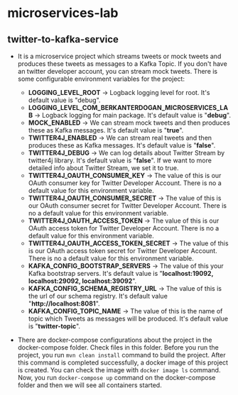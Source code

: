 # microservices-lab

## twitter-to-kafka-service
- It is a microservice project which streams tweets or mock tweets and produces these tweets as messages to a Kafka Topic.
  If you don't have an twitter developer account, you can stream mock tweets. There is some configurable environment variables for the project:
  - **LOGGING_LEVEL_ROOT** -> Logback logging level for root. It's default value is "debug".
  - **LOGGING_LEVEL_COM_BERKANTERDOGAN_MICROSERVICES_LAB** -> Logback logging for main package. It's default value is "**debug**".
  - **MOCK_ENABLED** -> We can stream mock tweets and then produces these as Kafka messages. It's default value is "**true**".
  - **TWITTER4J_ENABLED** -> We can stream real tweets and then produces these as Kafka messages. It's default value is "**false**".
  - **TWITTER4J_DEBUG** -> We can log details about Twitter Stream by twitter4j library. It's default value is "**false**". If we want to more detailed info about Twitter Stream, we set it to true.
  - **TWITTER4J_OAUTH_CONSUMER_KEY** -> The value of this is our OAuth consumer key for Twitter Developer Account. There is no a default value for this environment variable.
  - **TWITTER4J_OAUTH_CONSUMER_SECRET** -> The value of this is our OAuth consumer secret for Twitter Developer Account. There is no a default value for this environment variable.
  - **TWITTER4J_OAUTH_ACCESS_TOKEN** -> The value of this is our OAuth access token for Twitter Developer Account. There is no a default value for this environment variable.
  - **TWITTER4J_OAUTH_ACCESS_TOKEN_SECRET** -> The value of this is our OAuth access token secret for Twitter Developer Account. There is no a default value for this environment variable.
  - **KAFKA_CONFIG_BOOTSTRAP_SERVERS** -> The value of this your Kafka bootstrap servers. It's default value is "**localhost:19092, localhost:29092, localhost:39092**".
  - **KAFKA_CONFIG_SCHEMA_REGISTRY_URL** -> The value of this is the url of our schema registry. It's default value "**http://localhost:8081**".
  - **KAFKA_CONFIG_TOPIC_NAME** -> The value of this is the name of topic which Tweets as messages will be produced. It's default value is "**twitter-topic**".

- There are docker-compose configurations about the project in the docker-compose folder. Check files in this folder.
  Before you run the project, you run `mvn clean install` command to build the project. After this command is completed successfully,
  a docker image of this project is created. You can check the image with `docker image ls` command.
  Now, you run `docker-compose up` command on the docker-compose folder and then we will see all containers started.